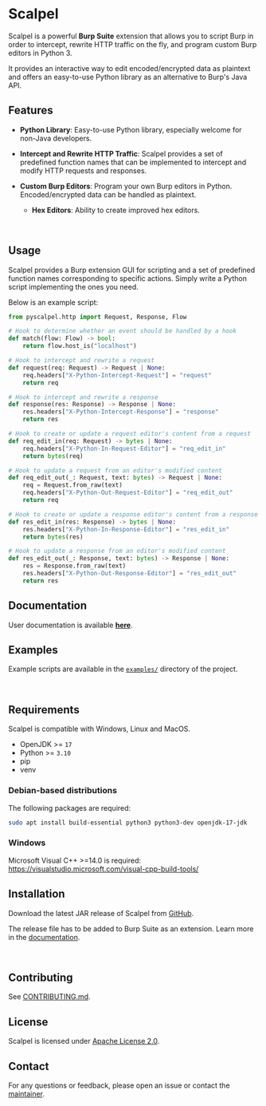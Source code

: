 # Scalpel

Scalpel is a powerful **Burp Suite** extension that allows you to script Burp in order to intercept, rewrite HTTP traffic on the fly, and program custom Burp editors in Python 3.

It provides an interactive way to edit encoded/encrypted data as plaintext and offers an easy-to-use Python library as an alternative to Burp's Java API.

## Features

-   **Python Library**: Easy-to-use Python library, especially welcome for non-Java developers.

-   **Intercept and Rewrite HTTP Traffic**: Scalpel provides a set of predefined function names that can be implemented to intercept and modify HTTP requests and responses.

-   **Custom Burp Editors**: Program your own Burp editors in Python. Encoded/encrypted data can be handled as plaintext.

    -   **Hex Editors**: Ability to create improved hex editors.

<br>

## Usage

Scalpel provides a Burp extension GUI for scripting and a set of predefined function names corresponding to specific actions. Simply write a Python script implementing the ones you need.

Below is an example script:

```py
from pyscalpel.http import Request, Response, Flow

# Hook to determine whether an event should be handled by a hook
def match(flow: Flow) -> bool:
    return flow.host_is("localhost")

# Hook to intercept and rewrite a request
def request(req: Request) -> Request | None:
    req.headers["X-Python-Intercept-Request"] = "request"
    return req

# Hook to intercept and rewrite a response
def response(res: Response) -> Response | None:
    res.headers["X-Python-Intercept-Response"] = "response"
    return res

# Hook to create or update a request editor's content from a request
def req_edit_in(req: Request) -> bytes | None:
    req.headers["X-Python-In-Request-Editor"] = "req_edit_in"
    return bytes(req)

# Hook to update a request from an editor's modified content
def req_edit_out(_: Request, text: bytes) -> Request | None:
    req = Request.from_raw(text)
    req.headers["X-Python-Out-Request-Editor"] = "req_edit_out"
    return req

# Hook to create or update a response editor's content from a response
def res_edit_in(res: Response) -> bytes | None:
    res.headers["X-Python-In-Response-Editor"] = "res_edit_in"
    return bytes(res)

# Hook to update a response from an editor's modified content
def res_edit_out(_: Response, text: bytes) -> Response | None:
    res = Response.from_raw(text)
    res.headers["X-Python-Out-Response-Editor"] = "res_edit_out"
    return res
```

## Documentation

User documentation is available [**here**](https://prong4107.github.io/scalpel/public).

## Examples

Example scripts are available in the [`examples/`](examples/) directory of the project.

<br>

## Requirements

Scalpel is compatible with Windows, Linux and MacOS.

-   OpenJDK >= `17`
-   Python >= `3.10`
-   pip
-   venv

### Debian-based distributions

The following packages are required:

```sh
sudo apt install build-essential python3 python3-dev openjdk-17-jdk
```

### Windows

Microsoft Visual C++ >=14.0 is required:
https://visualstudio.microsoft.com/visual-cpp-build-tools/

## Installation

Download the latest JAR release of Scalpel from [GitHub](https://github.com/Prong4107/scalpel/releases).

The release file has to be added to Burp Suite as an extension. Learn more in the [documentation](https://prong4107.github.io/scalpel/public/overview-installation/).

<br>

## Contributing

See [CONTRIBUTING.md](CONTRIBUTING.md).

## License

Scalpel is licensed under [Apache License 2.0](LICENCE.MD).

## Contact

For any questions or feedback, please open an issue or contact the [maintainer](mailto:n.maccary@lexfo.fr).
